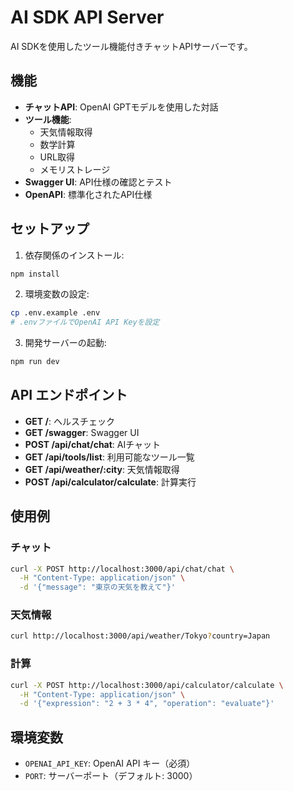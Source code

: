 # AI SDK API Server

AI SDKを使用したツール機能付きチャットAPIサーバーです。

## 機能

- **チャットAPI**: OpenAI GPTモデルを使用した対話
- **ツール機能**: 
  - 天気情報取得
  - 数学計算
  - URL取得
  - メモリストレージ
- **Swagger UI**: API仕様の確認とテスト
- **OpenAPI**: 標準化されたAPI仕様

## セットアップ

1. 依存関係のインストール:
```bash
npm install
```

2. 環境変数の設定:
```bash
cp .env.example .env
# .envファイルでOpenAI API Keyを設定
```

3. 開発サーバーの起動:
```bash
npm run dev
```

## API エンドポイント

- **GET /**: ヘルスチェック
- **GET /swagger**: Swagger UI
- **POST /api/chat/chat**: AIチャット
- **GET /api/tools/list**: 利用可能なツール一覧
- **GET /api/weather/:city**: 天気情報取得
- **POST /api/calculator/calculate**: 計算実行

## 使用例

### チャット
```bash
curl -X POST http://localhost:3000/api/chat/chat \
  -H "Content-Type: application/json" \
  -d '{"message": "東京の天気を教えて"}'
```

### 天気情報
```bash
curl http://localhost:3000/api/weather/Tokyo?country=Japan
```

### 計算
```bash
curl -X POST http://localhost:3000/api/calculator/calculate \
  -H "Content-Type: application/json" \
  -d '{"expression": "2 + 3 * 4", "operation": "evaluate"}'
```

## 環境変数

- `OPENAI_API_KEY`: OpenAI API キー（必須）
- `PORT`: サーバーポート（デフォルト: 3000）